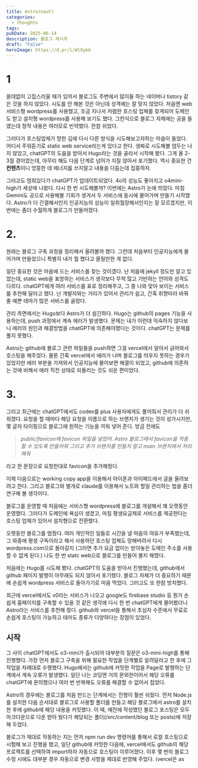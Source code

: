 ```yaml
---
title: Astro(naut)
categories:
  - thoughts
tags: 
pubDate: 2025-06-14
description: 블로그 재시작
draft: "False"
heroImage: https://d.pr/i/WlOykb
---
```

# 1
쓸데없이 고집스러울 때가 있어서 블로그도 주변에서 많이들 하는 네이버나 tistory 같은 것을 하지 않았다. 시도를 안 해본 것은 아닌데 성격에는 잘 맞지 않았다. 처음엔 web 서비스형 wordpress를 사용했고, 조금 지나서 저렴한 호스팅 업체를 찾게되어 도메인도 받고 설치형 wordpress를 사용해 보기도 했다. 그런식으로 블로그 자체에는 공을 들였는데 정작 내용은 여러모로 빈약했다. 한참 쉬었다. 

그러다가 호스팅업체가 망한 김에 다시 다른 방식을 시도해보고자하는 마음이 들었다. 어디서 주워듣기로 static web service라는게 있다고 한다. 생짜로 시도해볼 엄두는 나지 않았고, chatGPT의 도움을 받아서 Hugo라는 것을 골라서 시작해 봤다. 그게 올 2-3월 경이었는데, 아무리 해도 다음 단계로 넘어가 지질 않아서 포기했다. 역시 중요한 건 **컨텐츠**이니 엉뚱한 데 에너지를 쓰지말고 내용을 다듬는데 집중하자.

그러고도 멈춰있다가 chatGPT가 업데이트되었다. 4o의 성능도 좋아지고 o4mini-high가 세상에 나왔다. 다시 한 번 시도해볼까? 이번에는 Astro가 눈에 띄었다. 마침 Gemini도 공으로 사용해볼 기회가 생겨서 두 서비스에 동시에 물어가며 만들기 시작했다. Astro가 더 간결해서인지 인공지능의 성능이 일취월장해서인지는 잘 모르겠지만, 이번에는 좀더 수월하게 블로그가 만들어졌다.

# 2.
원래는 블로그 구축 과정을 정리해서 올려볼까 했다. 그런데 처음부터 인공지능에게 물어가며 만들었으니 특별히 내가 뭘 했다고 올릴만한 게 없다.

일단 중요한 것은 마음에 드는 서비스를 찾는 것이겠다. 난 처음에 jekyll 정도만 알고 있었는데, static web을 표방하는 서비스가 생각보다 무척 많고 기반하는 언어와 성격도 다르다. chatGPT에게 여러 서비스를 표로 정리해주고, 그 중 나와 맞아 보이는 서비스를 추천해 달라고 했다. 난 개발자와는 거리가 있어서 관리가 쉽고, 간혹 취향따라 바꿔줄 예쁜 테마가 많은 서비스를 골랐다.

관리 측면에서는 Hugo보다 Astro가 더 쉽긴하다. Hugo는 github의 pages 기능을 사용하는데, push 과정에서 계속 에러가 발생했다. 문제는 내가 이런데 익숙하지 않다보니 에러의 원인과 해결방법을 chatGPT에 의존해야했다는 것이다. chatGPT는 문제를 풀지 못했다.

Astro는 github에 블로그 관련 파일들을 push하면 그걸 vercel에서 알아서 긁어와서 호스팅을 해주었다. 물론 간혹 vercel에서 에러가 나며 블로그를 띄우지 못하는 경우가 있었지만 에러 부분을 가져와서 인공지능에 물어보면 해결이 되었고, github에 의존하는 것에 비해서 에러 직전 상태로 되돌리는 것도 쉬운 편이었다.

# 3.
그리고 최근에는 chatGPT에서도 codex를 plus 사용자에게도 풀어줘서 관리가 더 쉬워졌다. 요청을 할 때마다 해당 요청을 이름으로 하는 브랜치가 생기는 것이 성가시지만, 몇 글자 타이핑으로 블로그에 원하는 기능을 끼워 넣어 준다. 방금 전에도

> *public/favicon에 favicon 파일을 넣었어. Astro 블로그에서 favicon을 적용할 수 있도록 만들어줘 그리고 추가 브랜치를 만들지 말고 main 브랜치에서 처리해줘*

라고 한 문장으로 요청한대로 favicon을 추가해줬다.

이제 다음으로는 working copy app을 이용해서 아이폰과 아이패드에서 글을 올려보려고 한다. 그리고 블로그와 별개로 claude를 이용해서 노트와 할일 관리하는 법을 좀더 연구해 볼 생각이다.



블로그를 운영할 때 처음에는 서비스형 wordpress에 블로그를 개설해서 꽤 오랫동안 운영했다. 그러다가 도메인에 욕심이 생겼고, 마침 평생요금제로 서비스를 제공한다는 호스팅 업체가 있어서 설치형으로 전환했다.

오랫동안 블로그를 멈췄다. 여러 개인적인 일들로 시간을 낼 마음의 여유가 부족했는데, 그 와중에 평생 구독이라고 해서 사용하던 호스팅 업체도 망해버려서 다시 wordpress.com으로 돌아갈지 (그러면 추가 요금 없이는 받아놓은 도메인 주소를 사용할 수 없게 된다.) 나도 한 번 statc web으로 블로그를 만들어 볼지 해맸다.

처음에는 Hugo를 시도해 봤다. chatGPT의 도움을 받아서 진행했는데, github에서 github 페이지 발행이 아무래도 되지 않아서 포기했다. 블로그 자체가 더 중요하기 때문에 손쉽게 wordpress 서비스로 돌아가기로 마음 먹었다. 그러고도 또 한참 방치했다.

최근에 vercel에서도 v0라는 서비스가 나오고 google도 firebase studio 등 뭔가 손쉽게 홈페이지를 구축할 수 있을 것 같은 생각에 다시 한 번 chatGPT에게 물어봤더니 Astro라는 서비스를 추천해 줬다. github와 vercel을 통해서 초심자 수준에서 무료로 손쉽게 호스팅이 가능하고 테마도 종류가 다양하다는 장점이 있었다.

## 시작
그 사이 chatGPT에서도 o3-mini가 출시되어 대부분의 질문은 o3-mini-high를 통해 진행했다. 가장 먼저 블로그 구축을 위해 필요한 작업을 단계별로 알려달라고 한 후에 그 작업을 차례대로 수행했다. Hugo에서는 github에 커밋한 작업을 Page로 발행하는 단계에서 계속 오류가 발생했다. 일단 나는 코딩엔 거의 문외한이어서 해당 오류를 chatGPT에 문의했으나 여러 번 반복해도 오류를 해결할 수 없어서 접었다.

Astro의 경우에는 블로그를 처음 만드는 단계에서는 진행이 훨씬 쉬웠다. 먼저 Node.js를 설치한 다음 순서대로 블로그로 사용할 폴더를 만들고 해당 블로그에서 astro를 설치한 후에 github에 해당 내용을 커밋했다. 이 때, 예전에 작성했던 블로그 포스팅은 모두 마크다운으로 다운 받아 뒀다가 해당되는 폴더(/src/content/blog 또는 posts)에 저장해 두었다.

블로그가 제대로 작동하는 지는 먼저 npm run dev 명령어를 통해서 로컬 호스팅으로 시험해 보고 진행을 했고, 일단 github에 커밋한 다음에, vercel에서도 github의 해당 프로젝트를 선택하여 import하자 자동으로 호스팅이 이루어졌다. 이후 몇 번의 블로그 수정 시에도 대부분 경우 자동으로 변경 사항을 제대로 반영해 주었다. (vercel은 as